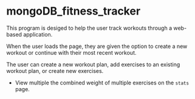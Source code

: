 # mongoDB_fitness_tracker

This program is desiged to help the user track workouts through a web-based application.

When the user loads the page, they are given the option to create a new workout or continue with their most recent workout.

The user can create a new workout plan, add exercises to an existing workout plan, or create new exercises.

- View multiple the combined weight of multiple exercises on the `stats` page.
